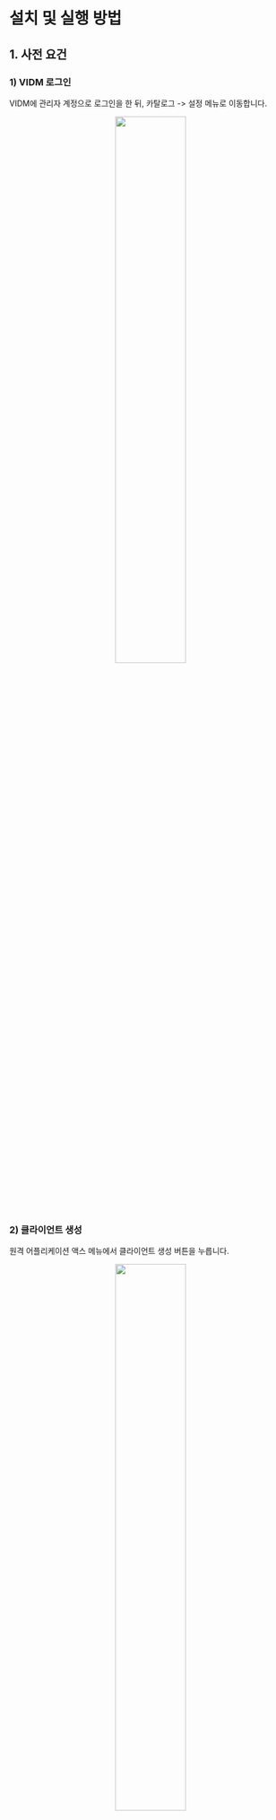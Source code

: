 # 설치 및 실행 방법

## 1. 사전 요건

### 1) VIDM 로그인

VIDM에 관리자 계정으로 로그인을 한 뒤, 카탈로그 -> 설정 메뉴로 이동합니다.

<p align="center"><img src="https://github.com/vmware-cmbu-seak/opera/blob/main/docs/images/opera_1.png?raw=true" width="50%"></p>

### 2) 클라이언트 생성

원격 어플리케이션 액스 메뉴에서 클라이언트 생성 버튼을 누릅니다.

<p align="center"><img src="https://github.com/vmware-cmbu-seak/opera/blob/main/docs/images/opera_2.png?raw=true" width="50%"></p>

### 3) 클라이언트 설정 입력

다음과 같이 엑세스 유형과 클라이언트 ID를 설정 한 뒤, 고급 기능에서 공유 암호 생성 버튼을 눌러 공유 암호를 생성합니다.

 - 액세스 유형 : **서비스 클라이언트 토큰**
 - 클라이언트 ID : **opera-vidm**
 
 추가 버튼을 눌러 클라이언트를 생성 합니다.

<p align="center"><img src="https://github.com/vmware-cmbu-seak/opera/blob/main/docs/images/opera_3.png?raw=true" width="50%"></p>

### 4) 클라이언트 설정 복사

생성 결과에서 **공유 암호**를 복사해 놓습니다.

<p align="center"><img src="https://github.com/vmware-cmbu-seak/opera/blob/main/docs/images/opera_4.png?raw=true" width="50%"></p>

### 5) Cert 파일 복사

포탈의 FQDN을 반영한 Cert 파일을 아래의 경로에 있는 파일 이름으로 복사해 놓습니다.

 - opera/src/services/nginx/webcert/cert.crt
 - opera/src/services/nginx/webcert/cert.key

### 6) opera.conf 설정

**opera/src/opera.conf** 파일을 다음과 같이 수정합니다.

 - cmp > hostname : 포탈의 FQDN 주소를 입력합니다
 - vidm > hostname : VIDM의 FQDN 주소를 입력합니다
 - vidm > client_id : VIDM에 설정한 클라이언트 ID 값과 일치하는지 확인합니다
 - vidm > client_key : VIDM에서 생성된 공유 암호를 입력합니다

<p align="center"><img src="https://github.com/vmware-cmbu-seak/opera/blob/main/docs/images/opera_5.png?raw=true" width="50%"></p>

### 7) Docker 환경 설정

Docker를 설치합니다.

```
# Redhat / CentOS / LockyLinux
$ yum install -y docker

# Ubuntu / Devian
$ apt install -y docker.io
```

아래 명령을 이용해 포탈용 내부 네트워크를 생성합니다. 최초 한번만 수행하면 됩니다.

```
$ docker network create opera
```

## 2. 컨테이너 빌드

모든 과정은 **opera/src** 디렉토리에서 수행합니다.

### 1) FastAPI 서비스 컨테이너 빌드

서비스 모듈을 실행할 기본 컨테이너 입니다. 최초 한번만 수행하면 됩니다.

```
$ docker build --no-cache -t opera/fastapi:latest -f fastapi.docker .
```

### 2) 서비스 모듈 컨테이너 빌드

마지막에 "." 으로 끝나는 커맨드와 아닌것이 있으므로 잘 구분해서 입력합니다.

```
$ docker build --no-cache -t opera/nginx:latest ./services/nginx
$ docker build --no-cache -t opera/redis:latest ./services/redis
$ docker build --no-cache -t opera/psql:latest ./services/psql
$ docker build --no-cache -t opera/auth:latest -f ./services/auth/Dockerfile .
$ docker build --no-cache -t opera/api:latest -f ./services/api/Dockerfile .
$ docker build --no-cache -t opera/app:latest -f ./services/app/Dockerfile .
```

## 3. 컨테이너 실행

### 1) Backend 서비스 모듈 실행

#### 1.1) PostgreSQL 서비스 모듈

```
$ docker run --name psql --network opera -d opera/psql:latest
```

아래에서 설명할 코드를 통한 직접 실행을 지원하려면 다음과 같이 실행합니다.

```
$ docker run --name psql --network opera -p 5432:5432 -d opera/psql:latest
```

#### 1.1) Redis 캐시 서비스 모듈

```
$ docker run --name redis --network opera -d opera/redis:latest
```

아래에서 설명할 코드를 통한 직접 실행을 지원하려면 다음과 같이 실행합니다.

```
$ docker run --name redis --network opera -p 6379:6379 -d opera/redis:latest
```

#### 1.2) Auth & API 서비스 모듈

기본 실행 환경이라면 다음과 같이 실행합니다.

```
$ docker run --name auth --network opera -d opera/auth:latest
$ docker run --name api --network opera -d opera/api:latest
$ docker run --name app --network opera -d opera/app:latest
```

Auth와 API 서비스 모듈의 Swagger를 직접 확인하기 위한 설정이 필요하다면 다음과 같이 실행합니다

```
$ docker run --name auth --network opera -p 8081:8081 -d opera/auth:latest
$ docker run --name api --network opera -p 8082:8082 -d opera/api:latest
$ docker run --name app --network opera -p 8083:8083 -d opera/app:latest
```

코드를 통한 직접 실행은 다음과 같이 실행하며, 모든 과정은 **opera/src** 디렉토리에서 수행합니다.

```
$ python server.py -m auth
$ python server.py -m api
$ python server.py -m app
```

Swagger는 다음 URL을 통해 확인 가능합니다

 - Auth Swagger = http://{{portalHostName}}:8081/docs
 - API Swagger = http://{{portalHostName}}:8082/docs
 - APP Swagger = http://{{portalHostName}}:8083/docs

**호스트 설정이 있다면 docker 기반과 직접 코드실행을 섞어서 실행도 가능합니다.**

### 2) Frontend 서비스 모듈 실행

기본 실행 환경이라면 다음과 같이 실행합니다.

```
docker run --name nginx --network opera -p 443:443 -d opera/nginx:latest
```

Frontend App을 런타임에 수정할 수 있도록 실행하려면 다음과 같이 실행합니다.

```
docker run --name nginx --network opera -p 443:443 -v "{{OPERA_NGINX_CONF_FILE_PATH}}:/etc/nginx/nginx.conf" -v "{{OPERA_NGINX_WEBROOT_PATH}}:/opt/webroot" -d opera/nginx:latest
```

예를 들면 다음과 같습니다.

```
docker run --name nginx --network opera -p 443:443 -v "/opt/opera/src/services/nginx/nginx.conf:/etc/nginx/nginx.conf" -v "/opt/opera/src/services/nginx/webroot:/opt/webroot" -d opera/nginx:latest
```

